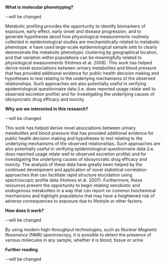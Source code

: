 **What is molecular phenotyping?**

--will be changed

Metabolic profiling provides the opportunity to identify biomarkers of exposure, early effect, early onset and disease progression, and to generate hypotheses about how physiological measurements routinely collected in epidemiological studies are mechanistically related to metabolic phenotype. e have used large-scale epidemiological sample sets to clearly demonstrate the metabolic phenotypic clustering by geographical location, and that variation within populations can be meaningfully related to physiological measurements (Holmes et al. 2008). This work has helped derive novel associations between urinary metabolites and blood pressure that has provided additional evidence for public health decision making and hypotheses to test relating to the underlying mechanisms of the observed relationships. Such approaches are also potentially useful in verifying epidemiological questionnaire data (i.e. does reported usage relate well to observed excretion profile) and for investigating the underlying causes of idiosyncratic drug efficacy and toxicity. 

**Why are we interested in this research?**

--will be changed

This work has helped derive novel associations between urinary metabolites and blood pressure that has provided additional evidence for public health decision making and hypotheses to test relating to the underlying mechanisms of the observed relationships. Such approaches are also potentially useful in verifying epidemiological questionnaire data (i.e. does reported usage relate well to observed excretion profile) and for investigating the underlying causes of idiosyncratic drug efficacy and toxicity. The analysis of these data have greatly been helped by the continued development and application of novel statistical correlation approaches that can facilitate rapid structure elucidation using spectroscopic profile data (Holmes et al. 2007). Furthermore, these resources present the opportunity to begin relating xenobiotic and endogenous metabolites in a way that can report on common biochemical mechanisms and highlight populations that may have a heightened risk of adverse consequences to exposure due to lifestyle or other factors.

**How does it work?**

--will be changed

By using modern high-throughput technologies, such as *Nuclear Magnetic Resonance* (NMR) spectroscopy, it is possible to detect the presence of various molecules in any sample, whether it is blood, tissue or urine. 

**Further reading**

--will be changed

